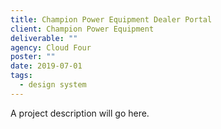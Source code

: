 ```yaml
---
title: Champion Power Equipment Dealer Portal
client: Champion Power Equipment
deliverable: ""
agency: Cloud Four
poster: ""
date: 2019-07-01
tags:
  - design system
---
```


A project description will go here. 
